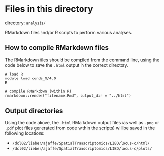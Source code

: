 # Files in this directory

directory: `analysis/`

RMarkdown files and/or R scripts to perform various analyses.


## How to compile RMarkdown files

The RMarkdown files should be compiled from the command line, using the code below to save the `.html` output in the correct directory.

```
# load R
module load conda_R/4.0
R

# compile RMarkdown (within R)
rmarkdown::render("filename.Rmd", output_dir = "../html")
```


## Output directories

Using the code above, the `.html` RMarkdown output files (as well as `.png` or `.pdf` plot files generated from code within the scripts) will be saved in the following locations:

- `/dcl02/lieber/ajaffe/SpatialTranscriptomics/LIBD/locus-c/html/`
- `/dcl02/lieber/ajaffe/SpatialTranscriptomics/LIBD/locus-c/plots/`

